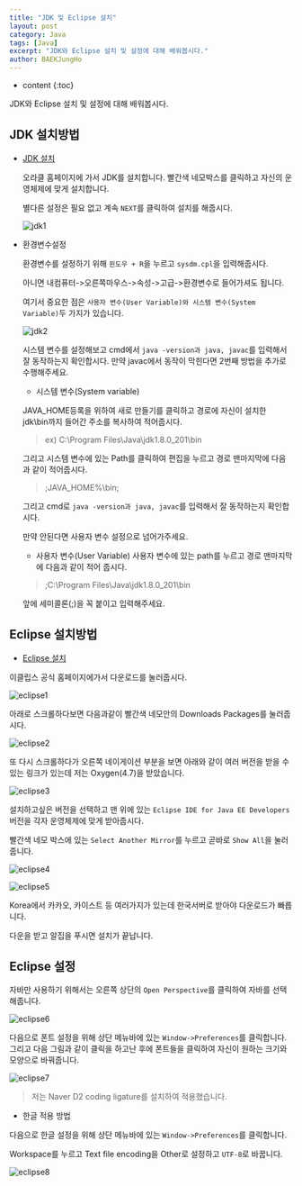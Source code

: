 ```yaml
---
title: "JDK 및 Eclipse 설치"
layout: post
category: Java
tags: [Java]
excerpt: "JDK와 Eclipse 설치 및 설정에 대해 배워봅시다."
author: BAEKJungHo
---
```


* content
{:toc}

JDK와 Eclipse 설치 및 설정에 대해 배워봅시다.

## JDK 설치방법

- [JDK 설치](https://www.oracle.com/technetwork/java/javase/downloads/jdk8-downloads-2133151.html)

  오라클 홈페이지에 가서 JDK를 설치합니다. 빨간색 네모박스를 클릭하고 자신의 운영체제에 맞게 설치합니다.

  별다른 설정은 필요 없고 계속 `NEXT`를 클릭하여 설치를 해줍시다.

  ![jdk1](/images/posts/201903/jdk1.jpg)

- 환경변수설정

  환경변수를 설정하기 위해 `윈도우 + R`을 누르고 `sysdm.cpl`을 입력해줍시다.

  아니면 내컴퓨터->오른쪽마우스->속성->고급->환경변수로 들어가셔도 됩니다.

  여기서 중요한 점은 `사용자 변수(User Variable)와 시스템 변수(System Variable)`두 가지가 있습니다.

  ![jdk2](/images/posts/201903/jdk2.jpg)

  시스템 변수를 설정해보고 cmd에서 `java -version과 java, javac`를 입력해서 잘 동작하는지 확인합시다.
  만약 javac에서 동작이 막힌다면 2번째 방법을 추가로 수행해주세요.


  - 시스템 변수(System variable)

  JAVA_HOME등록을 위하여
  새로 만들기를 클릭하고 경로에 자신이 설치한 jdk\bin까지 들어간 주소를 복사하여 적어줍시다.

  > ex) C:\Program Files\Java\jdk1.8.0_201\bin

  그리고 시스템 변수에 있는 Path를 클릭하여 편집을 누르고 경로 맨마지막에 다음과 같이 적어줍시다.

  > ;JAVA_HOME%\bin;

  그리고 cmd로 `java -version과 java, javac`를 입력해서 잘 동작하는지 확인합시다.

  만약 안된다면 사용자 변수 설정으로 넘어가주세요.


  - 사용자 변수(User Variable)
  사용자 변수에 있는 path를 누르고 경로 맨마지막에 다음과 같이 적어 줍시다.

  > ;C:\Program Files\Java\jdk1.8.0_201\bin

  앞에 세미콜론(;)을 꼭 붙이고 입력해주세요.

## Eclipse 설치방법

  - [Eclipse 설치](https://www.eclipse.org/)

  이클립스 공식 홈페이지에가서 다운로드를 눌러줍시다.

  ![eclipse1](/images/posts/201903/eclipse1.jpg)

  아래로 스크롤하다보면 다음과같이 빨간색 네모안의 Downloads Packages를 눌러줍시다.

  ![eclipse2](/images/posts/201903/eclipse2.jpg)

  또 다시 스크롤하다가 오른쪽 네이게이션 부분을 보면 아래와 같이 여러 버전을 받을 수 있는 링크가 있는데 저는 Oxygen(4.7)을 받았습니다.

  ![eclipse3](/images/posts/201903/eclipse3.jpg)

  설치하고싶은 버전을 선택하고 맨 위에 있는 `Eclipse IDE for Java EE Developers` 버전을 각자 운영체제에 맞게 받아줍시다.

  빨간색 네모 박스에 있는 `Select Another Mirror`를 누르고 곧바로 `Show All`을 눌러줍니다.

  ![eclipse4](/images/posts/201903/eclipse4.jpg)

  ![eclipse5](/images/posts/201903/eclipse5.jpg)

  Korea에서 카카오, 카이스트 등 여러가지가 있는데 한국서버로 받아야 다운로드가 빠릅니다.

  다운을 받고 알집을 푸시면 설치가 끝납니다.

## Eclipse 설정

  자바만 사용하기 위해서는 오른쪽 상단의 `Open Perspective`를 클릭하여 자바를 선택해줍니다.

  ![eclipse6](/images/posts/201903/eclipse6.jpg)

  다음으로 폰트 설정을 위해 상단 메뉴바에 있는 `Window->Preferences`를 클릭합니다. 그리고 다음 그림과 같이 클릭을 하고난 후에
  폰트들을 클릭하여 자신이 원하는 크기와 모양으로 바꿔줍니다.

  ![eclipse7](/images/posts/201903/eclipse7.jpg)

  > 저는 Naver D2 coding ligature를 설치하여 적용했습니다.

  - 한글 적용 방법

  다음으로 한글 설정을 위해 상단 메뉴바에 있는 `Window->Preferences`를 클릭합니다.

  Workspace를 누르고 Text file encoding을 Other로 설정하고 `UTF-8`로 바꿉니다.

  ![eclipse8](/images/posts/201903/eclipse8.jpg)
